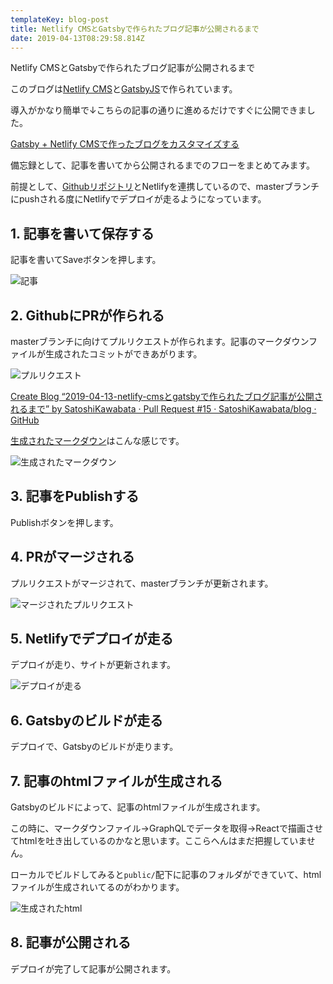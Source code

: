 ```yaml
---
templateKey: blog-post
title: Netlify CMSとGatsbyで作られたブログ記事が公開されるまで
date: 2019-04-13T08:29:58.814Z
---
```

Netlify CMSとGatsbyで作られたブログ記事が公開されるまで

このブログは[Netlify CMS](https://www.netlifycms.org/)と[GatsbyJS](https://www.gatsbyjs.org/)で作られています。

導入がかなり簡単で↓こちらの記事の通りに進めるだけですぐに公開できました。

[Gatsby + Netlify CMSで作ったブログをカスタマイズする](https://shibe97.com/blog/gatsby-netlify-cms/)

備忘録として、記事を書いてから公開されるまでのフローをまとめてみます。

前提として、[Githubリポジトリ](https://github.com/SatoshiKawabata/blog)とNetlifyを連携しているので、masterブランチにpushされる度にNetlifyでデプロイが走るようになっています。

## 1. 記事を書いて保存する

記事を書いてSaveボタンを押します。

![記事](/img/image.webp "記事を書く")

## 2. GithubにPRが作られる

masterブランチに向けてプルリクエストが作られます。記事のマークダウンファイルが生成されたコミットができあがります。

![プルリクエスト](/img/image-1-.webp "プルリクエスト")

[Create Blog “2019-04-13-netlify-cmsとgatsbyで作られたブログ記事が公開されるまで” by SatoshiKawabata · Pull Request #15 · SatoshiKawabata/blog · GitHub](https://github.com/SatoshiKawabata/blog/pull/15)

[生成されたマークダウン](https://github.com/SatoshiKawabata/blog/pull/15/files)はこんな感じです。

![生成されたマークダウン](/img/image-5-.webp "生成されたマークダウン")

## 3. 記事をPublishする

Publishボタンを押します。

## 4. PRがマージされる

プルリクエストがマージされて、masterブランチが更新されます。

![マージされたプルリクエスト](/img/image-2-.webp "マージされたプルリクエスト")

## 5. Netlifyでデプロイが走る

デプロイが走り、サイトが更新されます。

![デプロイが走る](/img/image-3-.webp "デプロイが走る")

## 6. Gatsbyのビルドが走る

デプロイで、Gatsbyのビルドが走ります。

## 7. 記事のhtmlファイルが生成される

Gatsbyのビルドによって、記事のhtmlファイルが生成されます。

この時に、マークダウンファイル→GraphQLでデータを取得→Reactで描画させてhtmlを吐き出しているのかなと思います。ここらへんはまだ把握していません。

ローカルでビルドしてみると`public/`配下に記事のフォルダができていて、htmlファイルが生成されいてるのがわかります。

![生成されたhtml](/img/image-4-.webp "生成されたhtml")

## 8. 記事が公開される

デプロイが完了して記事が公開されます。

